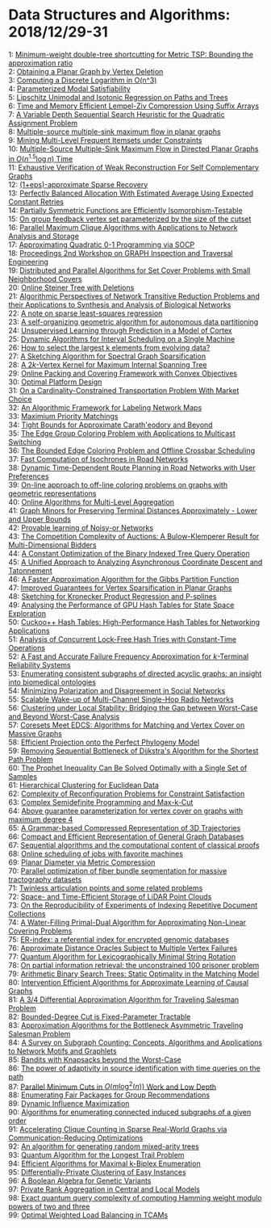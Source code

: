 # Data Structures and Algorithms: 2018/12/29-31  
1: [Minimum-weight double-tree shortcutting for Metric TSP: Bounding the  approximation ratio](https://doi.org/10.48550/arXiv.0711.2399)  
2: [Obtaining a Planar Graph by Vertex Deletion](https://doi.org/10.48550/arXiv.0812.4919)  
3: [Computing a Discrete Logarithm in O(n^3)](https://doi.org/10.48550/arXiv.0912.2269)  
4: [Parameterized Modal Satisfiability](https://doi.org/10.48550/arXiv.0912.4941)  
5: [Lipschitz Unimodal and Isotonic Regression on Paths and Trees](https://doi.org/10.48550/arXiv.0912.5182)  
6: [Time and Memory Efficient Lempel-Ziv Compression Using Suffix Arrays](https://doi.org/10.48550/arXiv.0912.5449)  
7: [A Variable Depth Sequential Search Heuristic for the Quadratic  Assignment Problem](https://doi.org/10.48550/arXiv.0912.5473)  
8: [Multiple-source multiple-sink maximum flow in planar graphs](https://doi.org/10.48550/arXiv.1012.4767)  
9: [Mining Multi-Level Frequent Itemsets under Constraints](https://doi.org/10.48550/arXiv.1012.5546)  
10: [Multiple-Source Multiple-Sink Maximum Flow in Directed Planar Graphs in  $O(n^{1.5} \log n)$ Time](https://doi.org/10.48550/arXiv.1012.5870)  
11: [Exhaustive Verification of Weak Reconstruction For Self Complementary  Graphs](https://doi.org/10.48550/arXiv.1012.5995)  
12: [(1+eps)-approximate Sparse Recovery](https://doi.org/10.48550/arXiv.1110.4414)  
13: [Perfectly Balanced Allocation With Estimated Average Using Expected  Constant Retries](https://doi.org/10.48550/arXiv.1111.0801)  
14: [Partially Symmetric Functions are Efficiently Isomorphism-Testable](https://doi.org/10.48550/arXiv.1112.5741)  
15: [On group feedback vertex set parameterized by the size of the cutset](https://doi.org/10.48550/arXiv.1112.6255)  
16: [Parallel Maximum Clique Algorithms with Applications to Network Analysis  and Storage](https://doi.org/10.48550/arXiv.1302.6256)  
17: [Approximating Quadratic 0-1 Programming via SOCP](https://doi.org/10.48550/arXiv.1312.7042)  
18: [Proceedings 2nd Workshop on GRAPH Inspection and Traversal Engineering](https://doi.org/10.48550/arXiv.1312.7062)  
19: [Distributed and Parallel Algorithms for Set Cover Problems with Small  Neighborhood Covers](https://doi.org/10.48550/arXiv.1312.7217)  
20: [Online Steiner Tree with Deletions](https://doi.org/10.48550/arXiv.1312.7296)  
21: [Algorithmic Perspectives of Network Transitive Reduction Problems and  their Applications to Synthesis and Analysis of Biological Networks](https://doi.org/10.48550/arXiv.1312.7306)  
22: [A note on sparse least-squares regression](https://doi.org/10.48550/arXiv.1312.7499)  
23: [A self-organizing geometric algorithm for autonomous data partitioning](https://doi.org/10.48550/arXiv.1412.7860)  
24: [Unsupervised Learning through Prediction in a Model of Cortex](https://doi.org/10.48550/arXiv.1412.7955)  
25: [Dynamic Algorithms for Interval Scheduling on a Single Machine](https://doi.org/10.48550/arXiv.1412.8005)  
26: [How to select the largest k elements from evolving data?](https://doi.org/10.48550/arXiv.1412.8164)  
27: [A Sketching Algorithm for Spectral Graph Sparsification](https://doi.org/10.48550/arXiv.1412.8225)  
28: [A $2k$-Vertex Kernel for Maximum Internal Spanning Tree](https://doi.org/10.48550/arXiv.1412.8296)  
29: [Online Packing and Covering Framework with Convex Objectives](https://doi.org/10.48550/arXiv.1412.8347)  
30: [Optimal Platform Design](https://doi.org/10.48550/arXiv.1412.8518)  
31: [On a Cardinality-Constrained Transportation Problem With Market Choice](https://doi.org/10.48550/arXiv.1412.8723)  
32: [An Algorithmic Framework for Labeling Network Maps](https://doi.org/10.48550/arXiv.1505.00164)  
33: [Maximium Priority Matchings](https://doi.org/10.48550/arXiv.1512.08555)  
34: [Tight Bounds for Approximate Carath\'eodory and Beyond](https://doi.org/10.48550/arXiv.1512.08602)  
35: [The Edge Group Coloring Problem with Applications to Multicast Switching](https://doi.org/10.48550/arXiv.1512.08995)  
36: [The Bounded Edge Coloring Problem and Offline Crossbar Scheduling](https://doi.org/10.48550/arXiv.1512.09002)  
37: [Fast Computation of Isochrones in Road Networks](https://doi.org/10.48550/arXiv.1512.09090)  
38: [Dynamic Time-Dependent Route Planning in Road Networks with User  Preferences](https://doi.org/10.48550/arXiv.1512.09132)  
39: [On-line approach to off-line coloring problems on graphs with geometric  representations](https://doi.org/10.48550/arXiv.1402.2437)  
40: [Online Algorithms for Multi-Level Aggregation](https://doi.org/10.48550/arXiv.1507.02378)  
41: [Graph Minors for Preserving Terminal Distances Approximately - Lower and  Upper Bounds](https://doi.org/10.48550/arXiv.1604.08342)  
42: [Provable learning of Noisy-or Networks](https://doi.org/10.48550/arXiv.1612.08795)  
43: [The Competition Complexity of Auctions: A Bulow-Klemperer Result for  Multi-Dimensional Bidders](https://doi.org/10.48550/arXiv.1612.08821)  
44: [A Constant Optimization of the Binary Indexed Tree Query Operation](https://doi.org/10.48550/arXiv.1612.09083)  
45: [A Unified Approach to Analyzing Asynchronous Coordinate Descent and  Tatonnement](https://doi.org/10.48550/arXiv.1612.09171)  
46: [A Faster Approximation Algorithm for the Gibbs Partition Function](https://doi.org/10.48550/arXiv.1608.04223)  
47: [Improved Guarantees for Vertex Sparsification in Planar Graphs](https://doi.org/10.48550/arXiv.1702.01136)  
48: [Sketching for Kronecker Product Regression and P-splines](https://doi.org/10.48550/arXiv.1712.09473)  
49: [Analysing the Performance of GPU Hash Tables for State Space Exploration](https://doi.org/10.48550/arXiv.1712.09494)  
50: [Cuckoo++ Hash Tables: High-Performance Hash Tables for Networking  Applications](https://doi.org/10.48550/arXiv.1712.09624)  
51: [Analysis of Concurrent Lock-Free Hash Tries with Constant-Time  Operations](https://doi.org/10.48550/arXiv.1712.09636)  
52: [A Fast and Accurate Failure Frequency Approximation for $k$-Terminal  Reliability Systems](https://doi.org/10.48550/arXiv.1712.09666)  
53: [Enumerating consistent subgraphs of directed acyclic graphs: an insight  into biomedical ontologies](https://doi.org/10.48550/arXiv.1712.09679)  
54: [Minimizing Polarization and Disagreement in Social Networks](https://doi.org/10.48550/arXiv.1712.09948)  
55: [Scalable Wake-up of Multi-Channel Single-Hop Radio Networks](https://doi.org/10.48550/arXiv.1411.4498)  
56: [Clustering under Local Stability: Bridging the Gap between Worst-Case  and Beyond Worst-Case Analysis](https://doi.org/10.48550/arXiv.1705.07157)  
57: [Coresets Meet EDCS: Algorithms for Matching and Vertex Cover on Massive  Graphs](https://doi.org/10.48550/arXiv.1711.03076)  
58: [Efficient Projection onto the Perfect Phylogeny Model](https://doi.org/10.48550/arXiv.1811.01129)  
59: [Removing Sequential Bottleneck of Dijkstra's Algorithm for the Shortest  Path Problem](https://doi.org/10.48550/arXiv.1812.10499)  
60: [The Prophet Inequality Can Be Solved Optimally with a Single Set of  Samples](https://doi.org/10.48550/arXiv.1812.10563)  
61: [Hierarchical Clustering for Euclidean Data](https://doi.org/10.48550/arXiv.1812.10582)  
62: [Complexity of Reconfiguration Problems for Constraint Satisfaction](https://doi.org/10.48550/arXiv.1812.10629)  
63: [Complex Semidefinite Programming and Max-k-Cut](https://doi.org/10.48550/arXiv.1812.10770)  
64: [Above guarantee parameterization for vertex cover on graphs with maximum  degree 4](https://doi.org/10.48550/arXiv.1812.10808)  
65: [A Grammar-based Compressed Representation of 3D Trajectories](https://doi.org/10.48550/arXiv.1812.10974)  
66: [Compact and Efficient Representation of General Graph Databases](https://doi.org/10.48550/arXiv.1812.10977)  
67: [Sequential algorithms and the computational content of classical proofs](https://doi.org/10.48550/arXiv.1812.11003)  
68: [Online scheduling of jobs with favorite machines](https://doi.org/10.48550/arXiv.1812.01343)  
69: [Planar Diameter via Metric Compression](https://doi.org/10.48550/arXiv.1912.11491)  
70: [Parallel optimization of fiber bundle segmentation for massive  tractography datasets](https://doi.org/10.48550/arXiv.1912.11494)  
71: [Twinless articulation points and some related problems](https://doi.org/10.48550/arXiv.1912.11799)  
72: [Space- and Time-Efficient Storage of LiDAR Point Clouds](https://doi.org/10.48550/arXiv.1912.11859)  
73: [On the Reproducibility of Experiments of Indexing Repetitive Document  Collections](https://doi.org/10.48550/arXiv.1912.11944)  
74: [A Water-Filling Primal-Dual Algorithm for Approximating Non-Linear  Covering Problems](https://doi.org/10.48550/arXiv.1912.12151)  
75: [ER-index: a referential index for encrypted genomic databases](https://doi.org/10.48550/arXiv.1910.02851)  
76: [Approximate Distance Oracles Subject to Multiple Vertex Failures](https://doi.org/10.48550/arXiv.2002.06812)  
77: [Quantum Algorithm for Lexicographically Minimal String Rotation](https://doi.org/10.48550/arXiv.2012.09376)  
78: [On partial information retrieval: the unconstrained 100 prisoner problem](https://doi.org/10.48550/arXiv.2012.13484)  
79: [Arithmetic Binary Search Trees: Static Optimality in the Matching Model](https://doi.org/10.48550/arXiv.2012.13698)  
80: [Intervention Efficient Algorithms for Approximate Learning of Causal  Graphs](https://doi.org/10.48550/arXiv.2012.13976)  
81: [A 3/4 Differential Approximation Algorithm for Traveling Salesman  Problem](https://doi.org/10.48550/arXiv.2012.14079)  
82: [Bounded-Degree Cut is Fixed-Parameter Tractable](https://doi.org/10.48550/arXiv.2012.14174)  
83: [Approximation Algorithms for the Bottleneck Asymmetric Traveling  Salesman Problem](https://doi.org/10.48550/arXiv.2012.14233)  
84: [A Survey on Subgraph Counting: Concepts, Algorithms and Applications to  Network Motifs and Graphlets](https://doi.org/10.48550/arXiv.1910.13011)  
85: [Bandits with Knapsacks beyond the Worst-Case](https://doi.org/10.48550/arXiv.2002.00253)  
86: [The power of adaptivity in source identification with time queries on  the path](https://doi.org/10.48550/arXiv.2002.07336)  
87: [Parallel Minimum Cuts in $O(m \log^2(n))$ Work and Low Depth](https://doi.org/10.48550/arXiv.2102.05301)  
88: [Enumerating Fair Packages for Group Recommendations](https://doi.org/10.48550/arXiv.2105.14423)  
89: [Dynamic Influence Maximization](https://doi.org/10.48550/arXiv.2110.12602)  
90: [Algorithms for enumerating connected induced subgraphs of a given order](https://doi.org/10.48550/arXiv.2112.07197)  
91: [Accelerating Clique Counting in Sparse Real-World Graphs via  Communication-Reducing Optimizations](https://doi.org/10.48550/arXiv.2112.10913)  
92: [An algorithm for generating random mixed-arity trees](https://doi.org/10.48550/arXiv.2112.12019)  
93: [Quantum Algorithm for the Longest Trail Problem](https://doi.org/10.48550/arXiv.2112.13847)  
94: [Efficient Algorithms for Maximal k-Biplex Enumeration](https://doi.org/10.48550/arXiv.2112.14414)  
95: [Differentially-Private Clustering of Easy Instances](https://doi.org/10.48550/arXiv.2112.14445)  
96: [A Boolean Algebra for Genetic Variants](https://doi.org/10.48550/arXiv.2112.14494)  
97: [Private Rank Aggregation in Central and Local Models](https://doi.org/10.48550/arXiv.2112.14652)  
98: [Exact quantum query complexity of computing Hamming weight modulo powers  of two and three](https://doi.org/10.48550/arXiv.2112.14682)  
99: [Optimal Weighted Load Balancing in TCAMs](https://doi.org/10.48550/arXiv.2112.14732)  
